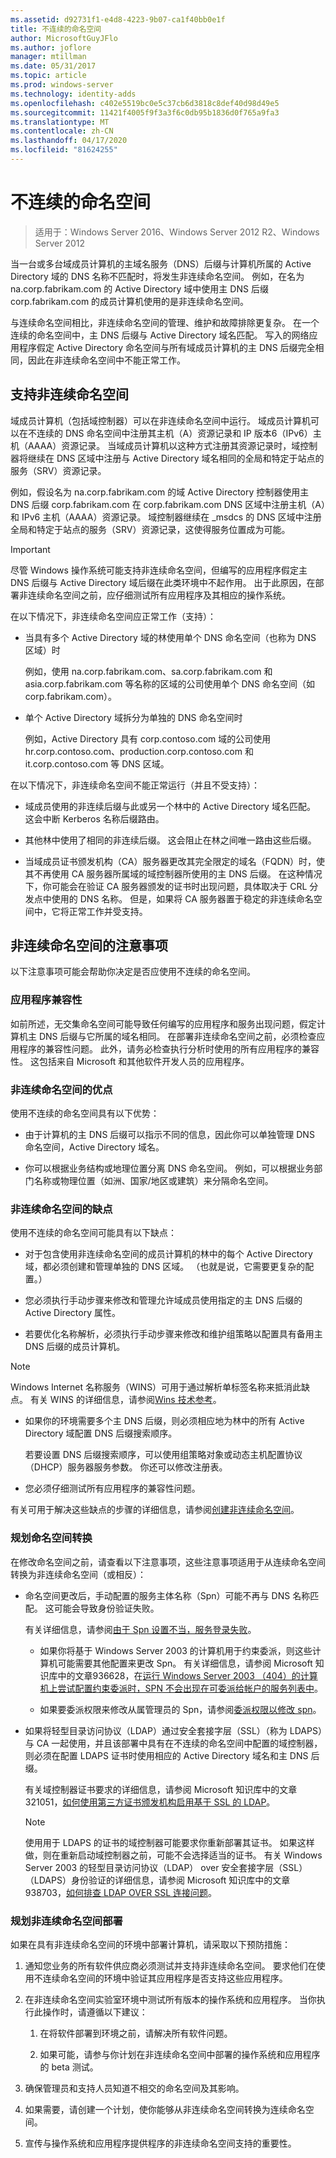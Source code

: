 ```yaml
---
ms.assetid: d92731f1-e4d8-4223-9b07-ca1f40bb0e1f
title: 不连续的命名空间
author: MicrosoftGuyJFlo
ms.author: joflore
manager: mtillman
ms.date: 05/31/2017
ms.topic: article
ms.prod: windows-server
ms.technology: identity-adds
ms.openlocfilehash: c402e5519bc0e5c37cb6d3818c8def40d98d49e5
ms.sourcegitcommit: 11421f4005f9f3a3f6c0db95b1836d0f765a9fa3
ms.translationtype: MT
ms.contentlocale: zh-CN
ms.lasthandoff: 04/17/2020
ms.locfileid: "81624255"
---
```

# <a name="disjoint-namespace"></a>不连续的命名空间

> 适用于：Windows Server 2016、Windows Server 2012 R2、Windows Server 2012

当一台或多台域成员计算机的主域名服务（DNS）后缀与计算机所属的 Active Directory 域的 DNS 名称不匹配时，将发生非连续命名空间。 例如，在名为 na.corp.fabrikam.com 的 Active Directory 域中使用主 DNS 后缀 corp.fabrikam.com 的成员计算机使用的是非连续命名空间。

与连续命名空间相比，非连续命名空间的管理、维护和故障排除更复杂。 在一个连续的命名空间中，主 DNS 后缀与 Active Directory 域名匹配。 写入的网络应用程序假定 Active Directory 命名空间与所有域成员计算机的主 DNS 后缀完全相同，因此在非连续命名空间中不能正常工作。

## <a name="support-for-disjoint-namespaces"></a>支持非连续命名空间

域成员计算机（包括域控制器）可以在非连续命名空间中运行。 域成员计算机可以在不连续的 DNS 命名空间中注册其主机（A）资源记录和 IP 版本6（IPv6）主机（AAAA）资源记录。 当域成员计算机以这种方式注册其资源记录时，域控制器将继续在 DNS 区域中注册与 Active Directory 域名相同的全局和特定于站点的服务（SRV）资源记录。

例如，假设名为 na.corp.fabrikam.com 的域 Active Directory 控制器使用主 DNS 后缀 corp.fabrikam.com 在 corp.fabrikam.com DNS 区域中注册主机（A）和 IPv6 主机（AAAA）资源记录。 域控制器继续在 _msdcs 的 DNS 区域中注册全局和特定于站点的服务（SRV）资源记录，这使得服务位置成为可能。

> [!IMPORTANT]
> 尽管 Windows 操作系统可能支持非连续命名空间，但编写的应用程序假定主 DNS 后缀与 Active Directory 域后缀在此类环境中不起作用。 出于此原因，在部署非连续命名空间之前，应仔细测试所有应用程序及其相应的操作系统。

在以下情况下，非连续命名空间应正常工作（支持）：

- 当具有多个 Active Directory 域的林使用单个 DNS 命名空间（也称为 DNS 区域）时

    例如，使用 na.corp.fabrikam.com、sa.corp.fabrikam.com 和 asia.corp.fabrikam.com 等名称的区域的公司使用单个 DNS 命名空间（如 corp.fabrikam.com）。

- 单个 Active Directory 域拆分为单独的 DNS 命名空间时

    例如，Active Directory 具有 corp.contoso.com 域的公司使用 hr.corp.contoso.com、production.corp.contoso.com 和 it.corp.contoso.com 等 DNS 区域。

在以下情况下，非连续命名空间不能正常运行（并且不受支持）：

- 域成员使用的非连续后缀与此或另一个林中的 Active Directory 域名匹配。 这会中断 Kerberos 名称后缀路由。

- 其他林中使用了相同的非连续后缀。 这会阻止在林之间唯一路由这些后缀。

- 当域成员证书颁发机构（CA）服务器更改其完全限定的域名（FQDN）时，使其不再使用 CA 服务器所属域的域控制器所使用的主 DNS 后缀。 在这种情况下，你可能会在验证 CA 服务器颁发的证书时出现问题，具体取决于 CRL 分发点中使用的 DNS 名称。 但是，如果将 CA 服务器置于稳定的非连续命名空间中，它将正常工作并受支持。

## <a name="considerations-for-disjoint-namespaces"></a>非连续命名空间的注意事项

以下注意事项可能会帮助你决定是否应使用不连续的命名空间。

### <a name="application-compatibility"></a>应用程序兼容性

如前所述，无交集命名空间可能导致任何编写的应用程序和服务出现问题，假定计算机主 DNS 后缀与它所属的域名相同。 在部署非连续命名空间之前，必须检查应用程序的兼容性问题。 此外，请务必检查执行分析时使用的所有应用程序的兼容性。 这包括来自 Microsoft 和其他软件开发人员的应用程序。

### <a name="advantages-of-disjoint-namespaces"></a>非连续命名空间的优点

使用不连续的命名空间具有以下优势：

- 由于计算机的主 DNS 后缀可以指示不同的信息，因此你可以单独管理 DNS 命名空间，Active Directory 域名。

- 你可以根据业务结构或地理位置分离 DNS 命名空间。 例如，可以根据业务部门名称或物理位置（如洲、国家/地区或建筑）来分隔命名空间。

### <a name="disadvantages-of-disjoint-namespaces"></a>非连续命名空间的缺点

使用不连续的命名空间可能具有以下缺点：

- 对于包含使用非连续命名空间的成员计算机的林中的每个 Active Directory 域，都必须创建和管理单独的 DNS 区域。 （也就是说，它需要更复杂的配置。）

- 您必须执行手动步骤来修改和管理允许域成员使用指定的主 DNS 后缀的 Active Directory 属性。

- 若要优化名称解析，必须执行手动步骤来修改和维护组策略以配置具有备用主 DNS 后缀的成员计算机。

> [!NOTE]
> Windows Internet 名称服务（WINS）可用于通过解析单标签名称来抵消此缺点。 有关 WINS 的详细信息，请参阅[Wins 技术参考](https://docs.microsoft.com/previous-versions/windows/it-pro/windows-server-2003/cc736411(v=ws.10))。

- 如果你的环境需要多个主 DNS 后缀，则必须相应地为林中的所有 Active Directory 域配置 DNS 后缀搜索顺序。

    若要设置 DNS 后缀搜索顺序，可以使用组策略对象或动态主机配置协议（DHCP）服务器服务参数。 你还可以修改注册表。

- 您必须仔细测试所有应用程序的兼容性问题。

有关可用于解决这些缺点的步骤的详细信息，请参阅[创建非连续命名空间](https://docs.microsoft.com/previous-versions/windows/it-pro/windows-server-2003/cc755926(v=ws.10))。

### <a name="planning-a-namespace-transition"></a>规划命名空间转换

在修改命名空间之前，请查看以下注意事项，这些注意事项适用于从连续命名空间转换为非连续命名空间（或相反）：

- 命名空间更改后，手动配置的服务主体名称（Spn）可能不再与 DNS 名称匹配。 这可能会导致身份验证失败。

    有关详细信息，请参阅[由于 Spn 设置不当，服务登录失败](https://docs.microsoft.com/previous-versions/windows/it-pro/windows-server-2003/cc772897(v=ws.10))。

    - 如果你将基于 Windows Server 2003 的计算机用于约束委派，则这些计算机可能需要其他配置来更改 Spn。 有关详细信息，请参阅 Microsoft 知识库中的文章936628，在[运行 Windows Server 2003 （404）的计算机上尝试配置约束委派时，SPN 不会出现在可委派给帐户的服务列表中](https://support.microsoft.com/help/936628)。

    - 如果要委派权限来修改从属管理员的 Spn，请参阅[委派权限以修改 spn](https://technet.microsoft.com/library/cc772895(WS.10).aspx)。

- 如果将轻型目录访问协议（LDAP）通过安全套接字层（SSL）（称为 LDAPS）与 CA 一起使用，并且该部署中具有在不连续的命名空间中配置的域控制器，则必须在配置 LDAPS 证书时使用相应的 Active Directory 域名和主 DNS 后缀。

    有关域控制器证书要求的详细信息，请参阅 Microsoft 知识库中的文章321051，[如何使用第三方证书颁发机构启用基于 SSL 的 LDAP](https://support.microsoft.com/help/321051/)。

    > [!NOTE]
    > 使用用于 LDAPS 的证书的域控制器可能要求你重新部署其证书。 如果这样做，则在重新启动域控制器之前，可能不会选择适当的证书。 有关 Windows Server 2003 的轻型目录访问协议（LDAP） over 安全套接字层（SSL）（LDAPS）身份验证的详细信息，请参阅 Microsoft 知识库中的文章938703，[如何排查 LDAP OVER SSL 连接问题](https://support.microsoft.com/help/938703/)。

### <a name="planning-for-disjoint-namespace-deployments"></a>规划非连续命名空间部署

如果在具有非连续命名空间的环境中部署计算机，请采取以下预防措施：

1. 通知您业务的所有软件供应商必须测试并支持非连续命名空间。 要求他们在使用不连续命名空间的环境中验证其应用程序是否支持这些应用程序。

2. 在非连续命名空间实验室环境中测试所有版本的操作系统和应用程序。 当你执行此操作时，请遵循以下建议：

    1. 在将软件部署到环境之前，请解决所有软件问题。

    2. 如果可能，请参与你计划在非连续命名空间中部署的操作系统和应用程序的 beta 测试。

3. 确保管理员和支持人员知道不相交的命名空间及其影响。

4. 如果需要，请创建一个计划，使你能够从非连续命名空间转换为连续命名空间。

5. 宣传与操作系统和应用程序提供程序的非连续命名空间支持的重要性。
